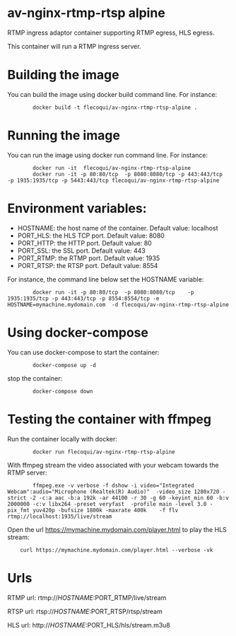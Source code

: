# av-nginx-rtmp-rtsp alpine
RTMP ingress adaptor container supporting RTMP egress, HLS egress.

This container will run a RTMP ingress server.

# Building the image
You can build the image using docker build command line.
For instance:

            docker build -t flecoqui/av-nginx-rtmp-rtsp-alpine .


# Running the image
You can run the image using docker run command line.
For instance:

            docker run -it  flecoqui/av-nginx-rtmp-rtsp-alpine 
            docker run -it -p 80:80/tcp  -p 8080:8080/tcp -p 443:443/tcp    -p 1935:1935/tcp -p 5443:443/tcp flecoqui/av-nginx-rtmp-rtsp-alpine 


# Environment variables:

- HOSTNAME: the host name of the container. Default value: localhost
- PORT_HLS: the HLS TCP port. Default value: 8080
- PORT_HTTP: the HTTP port. Default value: 80
- PORT_SSL: the SSL port. Default value: 443
- PORT_RTMP: the RTMP port. Default value: 1935
- PORT_RTSP: the RTSP port. Default value: 8554

For instance, the command line below set the HOSTNAME variable:

            docker run -it -p 80:80/tcp  -p 8080:8080/tcp    -p 1935:1935/tcp -p 443:443/tcp -p 8554:8554/tcp -e HOSTNAME=mymachine.mydomain.com  -d flecoqui/av-nginx-rtmp-rtsp-alpine

# Using docker-compose
You can use docker-compose to start the container:

            docker-compose up -d

stop the container:

            docker-compose down


# Testing the container with ffmpeg
Run the container locally with docker:

            docker run flecoqui/av-nginx-rtmp-rtsp-alpine

With ffmpeg stream the video associated with your webcam towards the RTMP server:

            ffmpeg.exe -v verbose -f dshow -i video="Integrated Webcam":audio="Microphone (Realtek(R) Audio)"  -video_size 1280x720 -strict -2 -c:a aac -b:a 192k -ar 44100 -r 30 -g 60 -keyint_min 60 -b:v 2000000 -c:v libx264 -preset veryfast  -profile main -level 3.0 -pix_fmt yuv420p -bufsize 1800k -maxrate 400k    -f flv rtmp://localhost:1935/live/stream

Open the url https://mymachine.mydomain.com/player.html to play the HLS stream:

        curl https://mymachine.mydomain.com/player.html --verbose -vk


# Urls

RTMP url:
rtmp://$HOSTNAME:$PORT_RTMP/live/stream 

RTSP url:
rtsp://$HOSTNAME:$PORT_RTSP/rtsp/stream   

HLS url:
http://$HOSTNAME:$PORT_HLS/hls/stream.m3u8

